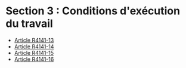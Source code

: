 # Section 3 : Conditions d'exécution du travail

* [Article R4141-13](./LEGIARTI000018532854.md)
* [Article R4141-14](./LEGIARTI000018532852.md)
* [Article R4141-15](./LEGIARTI000018532850.md)
* [Article R4141-16](./LEGIARTI000018532848.md)
